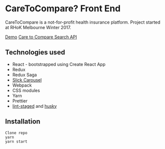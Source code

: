 # CareToCompare? Front End

CareToCompare is a not-for-profit health insurance platform. Project started at RHoK Melbourne Winter 2017.

[Demo](https://rhokaustralia.github.io/care-to-compare-frontend/)
[Care to Compare Search API](https://github.com/RHoKAustralia/care-to-compare-search-api)

## Technologies used

- React - bootstrapped using Create React App
- Redux
- Redux Saga
- [Slick Carousel](https://github.com/kenwheeler/slick)
- Webpack
- CSS modules
- Yarn
- Prettier
- [lint-staged](lint-staged) and [husky](https://github.com/typicode/husky)

## Installation

```
Clone repo
yarn
yarn start
```
